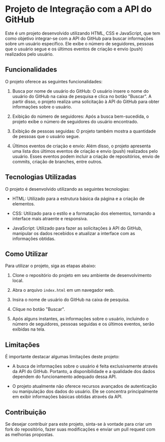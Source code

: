 # Projeto de Integração com a API do GitHub

Este é um projeto desenvolvido utilizando HTML, CSS e JavaScript, que tem como objetivo integrar-se com a API do GitHub para buscar informações sobre um usuário específico. Ele exibe o número de seguidores, pessoas que o usuário segue e os últimos eventos de criação e envio (push) realizados pelo usuário.

## Funcionalidades

O projeto oferece as seguintes funcionalidades:

1. Busca por nome de usuário do GitHub: O usuário insere o nome do usuário do GitHub na caixa de pesquisa e clica no botão "Buscar". A partir disso, o projeto realiza uma solicitação à API do GitHub para obter informações sobre o usuário.

2. Exibição do número de seguidores: Após a busca bem-sucedida, o projeto exibe o número de seguidores do usuário encontrado.

3. Exibição de pessoas seguidas: O projeto também mostra a quantidade de pessoas que o usuário segue.

4. Últimos eventos de criação e envio: Além disso, o projeto apresenta uma lista dos últimos eventos de criação e envio (push) realizados pelo usuário. Esses eventos podem incluir a criação de repositórios, envio de commits, criação de branches, entre outros.

## Tecnologias Utilizadas

O projeto é desenvolvido utilizando as seguintes tecnologias:

- HTML: Utilizado para a estrutura básica da página e a criação de elementos.

- CSS: Utilizado para o estilo e a formatação dos elementos, tornando a interface mais atraente e responsiva.

- JavaScript: Utilizado para fazer as solicitações à API do GitHub, manipular os dados recebidos e atualizar a interface com as informações obtidas.

## Como Utilizar

Para utilizar o projeto, siga as etapas abaixo:

1. Clone o repositório do projeto em seu ambiente de desenvolvimento local.

2. Abra o arquivo `index.html` em um navegador web.

3. Insira o nome de usuário do GitHub na caixa de pesquisa.

4. Clique no botão "Buscar".

5. Após alguns instantes, as informações sobre o usuário, incluindo o número de seguidores, pessoas seguidas e os últimos eventos, serão exibidas na tela.

## Limitações

É importante destacar algumas limitações deste projeto:

- A busca de informações sobre o usuário é feita exclusivamente através da API do GitHub. Portanto, a disponibilidade e a qualidade dos dados dependem do funcionamento adequado dessa API.

- O projeto atualmente não oferece recursos avançados de autenticação ou manipulação dos dados do usuário. Ele se concentra principalmente em exibir informações básicas obtidas através da API.

## Contribuição

Se desejar contribuir para este projeto, sinta-se à vontade para criar um fork do repositório, fazer suas modificações e enviar um pull request com as melhorias propostas.


